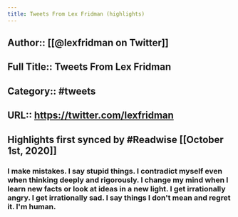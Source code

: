 ```yaml
---
title: Tweets From Lex Fridman (highlights)
---
```


## Author:: [[@lexfridman on Twitter]]

## Full Title:: Tweets From Lex Fridman

## Category:: #tweets

## URL:: https://twitter.com/lexfridman

## Highlights first synced by #Readwise [[October 1st, 2020]]
### I make mistakes. I say stupid things. I contradict myself even when thinking deeply and rigorously. I change my mind when I learn new facts or look at ideas in a new light. I get irrationally angry. I get irrationally sad. I say things I don't mean and regret it. I'm human. 
